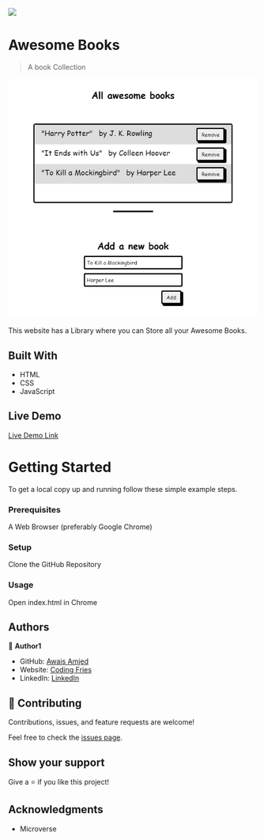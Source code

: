 ![](https://img.shields.io/badge/Microverse-blueviolet)

# Awesome Books

> A book Collection

![screenshot](images/app_screenshot.png)

This website has a Library where you can Store all your Awesome Books.

## Built With

- HTML
- CSS
- JavaScript

## Live Demo

[Live Demo Link](https://awais-amjed.github.io/awesome-books-es6/)

# Getting Started

To get a local copy up and running follow these simple example steps.

### Prerequisites

A Web Browser (preferably Google Chrome)

### Setup

Clone the GitHub Repository

### Usage

Open index.html in Chrome

## Authors

👤 **Author1**

- GitHub: [Awais Amjed](https://github.com/awais-amjed)
- Website: [Coding Fries](https://codingfries.com)
- LinkedIn: [LinkedIn](https://www.linkedin.com/in/awais-amjed)

## 🤝 Contributing

Contributions, issues, and feature requests are welcome!

Feel free to check the [issues page](../../issues/).

## Show your support

Give a ⭐️ if you like this project!

## Acknowledgments

- Microverse
